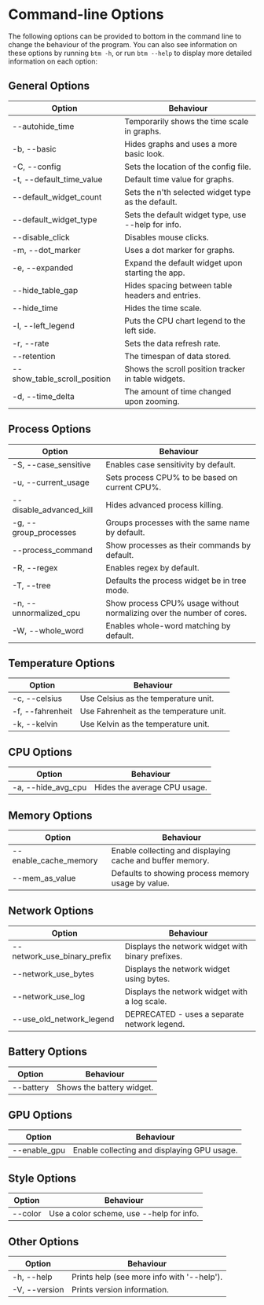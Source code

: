# Command-line Options

The following options can be provided to bottom in the command line to change the behaviour of the program. You can also
see information on these options by running `btm -h`, or run `btm --help` to display more detailed information on each option:

## General Options

| Option                              | Behaviour                                           |
| ----------------------------------- | --------------------------------------------------- |
| --autohide_time                     | Temporarily shows the time scale in graphs.         |
| -b, --basic                         | Hides graphs and uses a more basic look.            |
| -C, --config <CONFIG PATH>          | Sets the location of the config file.               |
| -t, --default_time_value <TIME>     | Default time value for graphs.                      |
| --default_widget_count <INT>        | Sets the n'th selected widget type as the default.  |
| --default_widget_type <WIDGET TYPE> | Sets the default widget type, use --help for info.  |
| --disable_click                     | Disables mouse clicks.                              |
| -m, --dot_marker                    | Uses a dot marker for graphs.                       |
| -e, --expanded                      | Expand the default widget upon starting the app.    |
| --hide_table_gap                    | Hides spacing between table headers and entries.    |
| --hide_time                         | Hides the time scale.                               |
| -l, --left_legend                   | Puts the CPU chart legend to the left side.         |
| -r, --rate <TIME>                   | Sets the data refresh rate.                         |
| --retention <TIME>                  | The timespan of data stored.                        |
| --show_table_scroll_position        | Shows the scroll position tracker in table widgets. |
| -d, --time_delta <TIME>             | The amount of time changed upon zooming.            |

## Process Options

| Option                  | Behaviour                                                             |
| ----------------------- | --------------------------------------------------------------------- |
| -S, --case_sensitive    | Enables case sensitivity by default.                                  |
| -u, --current_usage     | Sets process CPU% to be based on current CPU%.                        |
| --disable_advanced_kill | Hides advanced process killing.                                       |
| -g, --group_processes   | Groups processes with the same name by default.                       |
| --process_command       | Show processes as their commands by default.                          |
| -R, --regex             | Enables regex by default.                                             |
| -T, --tree              | Defaults the process widget be in tree mode.                          |
| -n, --unnormalized_cpu  | Show process CPU% usage without normalizing over the number of cores. |
| -W, --whole_word        | Enables whole-word matching by default.                               |

## Temperature Options

| Option           | Behaviour                               |
| ---------------- | --------------------------------------- |
| -c, --celsius    | Use Celsius as the temperature unit.    |
| -f, --fahrenheit | Use Fahrenheit as the temperature unit. |
| -k, --kelvin     | Use Kelvin as the temperature unit.     |

## CPU Options

| Option             | Behaviour                    |
| ------------------ | ---------------------------- |
| -a, --hide_avg_cpu | Hides the average CPU usage. |

## Memory Options

| Option                | Behaviour                                                 |
| --------------------- | --------------------------------------------------------- |
| --enable_cache_memory | Enable collecting and displaying cache and buffer memory. |
| --mem_as_value        | Defaults to showing process memory usage by value.        |

## Network Options

| Option                      | Behaviour                                         |
| --------------------------- | ------------------------------------------------- |
| --network_use_binary_prefix | Displays the network widget with binary prefixes. |
| --network_use_bytes         | Displays the network widget using bytes.          |
| --network_use_log           | Displays the network widget with a log scale.     |
| --use_old_network_legend    | DEPRECATED - uses a separate network legend.      |

## Battery Options

| Option    | Behaviour                 |
| --------- | ------------------------- |
| --battery | Shows the battery widget. |

## GPU Options

| Option       | Behaviour                                   |
| ------------ | ------------------------------------------- |
| --enable_gpu | Enable collecting and displaying GPU usage. |

## Style Options

| Option                 | Behaviour                                |
| ---------------------- | ---------------------------------------- |
| --color <COLOR SCHEME> | Use a color scheme, use --help for info. |

## Other Options

| Option        | Behaviour                                  |
| ------------- | ------------------------------------------ |
| -h, --help    | Prints help (see more info with '--help'). |
| -V, --version | Prints version information.                |
